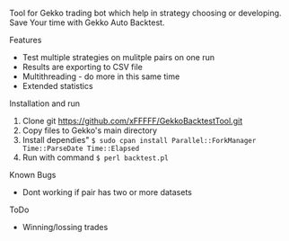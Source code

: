 Tool for Gekko trading bot which help in strategy choosing or developing. Save Your time with Gekko Auto Backtest.

Features
- Test multiple strategies on mulitple pairs on one run
- Results are exporting to CSV file
- Multithreading - do more in this same time
- Extended statistics

Installation and run
1. Clone git https://github.com/xFFFFF/GekkoBacktestTool.git
2. Copy files to Gekko's main directory
3. Install dependies"
`$ sudo cpan install Parallel::ForkManager Time::ParseDate Time::Elapsed`
4. Run with command
`$ perl backtest.pl`

Known Bugs
- Dont working if pair has two or more datasets

ToDo
- Winning/lossing trades
